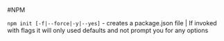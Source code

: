 #NPM

`npm init [-f|--force|-y|--yes]` - creates a package.json file | If invoked with flags it will only used defaults and not prompt you for any options
